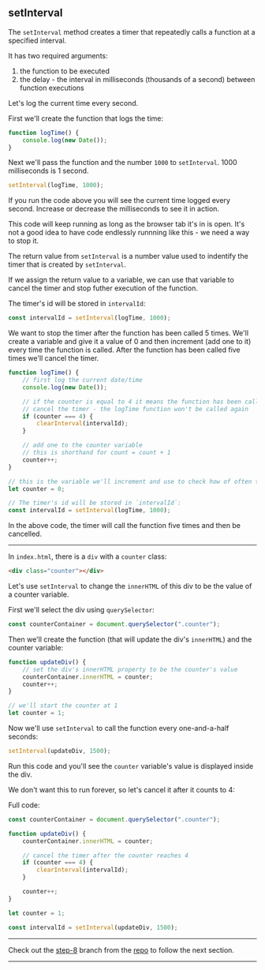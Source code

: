 ## setInterval

The `setInterval` method creates a timer that repeatedly calls a function at a specified interval.

It has two required arguments:

1. the function to be executed
2. the delay - the interval in milliseconds (thousands of a second) between function executions

Let's log the current time every second.

First we'll create the function that logs the time:

```js
function logTime() {
    console.log(new Date());
}
```

Next we'll pass the function and the number `1000` to `setInterval`. 1000 milliseconds is 1 second.

```js
setInterval(logTime, 1000);
```

If you run the code above you will see the current time logged every second. Increase or decrease the milliseconds to see it in action.

This code will keep running as long as the browser tab it's in is open. It's not a good idea to have code endlessly runnning like this - we need a way to stop it.

The return value from `setInterval` is a number value used to indentify the timer that is created by `setInterval`.

If we assign the return value to a variable, we can use that variable to cancel the timer and stop futher execution of the function.

The timer's id will be stored in `intervalId`:

```js
const intervalId = setInterval(logTime, 1000);
```

We want to stop the timer after the function has been called 5 times. We'll create a variable and give it a value of 0 and then increment (add one to it) every time the function is called. After the function has been called five times we'll cancel the timer.

```js
function logTime() {
    // first log the current date/time
    console.log(new Date());

    // if the counter is equal to 4 it means the function has been called 5 times (because we started the counter at 0)
    // cancel the timer - the logTime function won't be called again
    if (counter === 4) {
        clearInterval(intervalId);
    }

    // add one to the counter variable
    // this is shorthand for count = count + 1
    counter++;
}

// this is the variable we'll increment and use to check how of often the function has been called
let counter = 0;

// The timer's id will be stored in `intervalId`:
const intervalId = setInterval(logTime, 1000);
```

In the above code, the timer will call the function five times and then be cancelled.

---

In `index.html`, there is a `div` with a `counter` class:

```html
<div class="counter"></div>
```

Let's use `setInterval` to change the `innerHTML` of this div to be the value of a counter variable.

First we'll select the div using `querySelector`:

```js
const counterContainer = document.querySelector(".counter");
```

Then we'll create the function (that will update the div's `innerHTML`) and the counter variable:

```js
function updateDiv() {
    // set the div's innerHTML property to be the counter's value
    counterContainer.innerHTML = counter;
    counter++;
}

// we'll start the counter at 1
let counter = 1;
```

Now we'll use `setInterval` to call the function every one-and-a-half seconds:

```js
setInterval(updateDiv, 1500);
```

Run this code and you'll see the `counter` variable's value is displayed inside the div.

We don't want this to run forever, so let's cancel it after it counts to 4:

Full code:

```js
const counterContainer = document.querySelector(".counter");

function updateDiv() {
    counterContainer.innerHTML = counter;

    // cancel the timer after the counter reaches 4
    if (counter === 4) {
        clearInterval(intervalId);
    }

    counter++;
}

let counter = 1;

const intervalId = setInterval(updateDiv, 1500);
```

---

Check out the [step-8](https://github.com/javascript-repositories/javascript-1-lesson-code/tree/step-8) branch from the [repo](https://github.com/javascript-repositories/javascript-1-lesson-code) to follow the next section.

---
